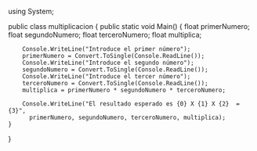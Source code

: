 using System;
 
public class multiplicacion 
{
    public static void Main()
    {
        float primerNumero;
        float segundoNumero;
		float terceroNumero;
        float multiplica;
 
        Console.WriteLine("Introduce el primer número");
        primerNumero = Convert.ToSingle(Console.ReadLine());
        Console.WriteLine("Introduce el segundo número");
        segundoNumero = Convert.ToSingle(Console.ReadLine());
		Console.WriteLine("Introduce el tercer número");
        terceroNumero = Convert.ToSingle(Console.ReadLine());
        multiplica = primerNumero * segundoNumero * terceroNumero;
 
        Console.WriteLine("El resultado esperado es {0} X {1} X {2}  = {3}", 
          primerNumero, segundoNumero, terceroNumero, multiplica);
    }
}

